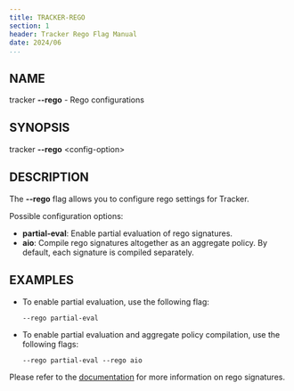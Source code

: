 ```yaml
---
title: TRACKER-REGO
section: 1
header: Tracker Rego Flag Manual
date: 2024/06
...
```


## NAME

tracker **\-\-rego** - Rego configurations

## SYNOPSIS

tracker **\-\-rego** <config-option\>

## DESCRIPTION

The **\-\-rego** flag allows you to configure rego settings for Tracker.

Possible configuration options:

- **partial-eval**: Enable partial evaluation of rego signatures.
- **aio**: Compile rego signatures altogether as an aggregate policy. By default, each signature is compiled separately.

## EXAMPLES

- To enable partial evaluation, use the following flag:

  ```console
  --rego partial-eval
  ```

- To enable partial evaluation and aggregate policy compilation, use the following flags:

  ```console
  --rego partial-eval --rego aio
  ```

Please refer to the [documentation](../events/custom/rego.md) for more information on rego signatures.
